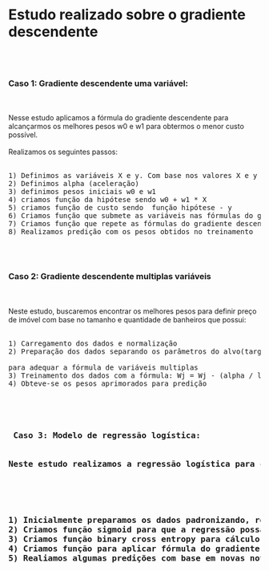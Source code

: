 # Estudo realizado sobre o gradiente descendente
<br>
<br>
<h3> Caso 1: Gradiente descendente uma variável:</h3><br><br>
Nesse estudo aplicamos a fórmula do gradiente descendente para alcançarmos os melhores pesos w0 e w1 para obtermos o menor custo possível.<br>
<br>
Realizamos os seguintes passos:
<br>
<br>
<pre>
1) Definimos as variáveis X e y. Com base nos valores X e y buscaremos encontrar os melhores pesos w0 e w1 para obtermos a previsão de qualquer outros valores X e y que nao estejam previamente definidos.
2) Definimos alpha (aceleração)
3) definimos pesos iniciais w0 e w1
4) criamos função da hipótese sendo w0 + w1 * X
5) criamos função de custo sendo  função hipótese - y
6) Criamos função que submete as variáveis nas fórmulas do gradiente descendente obtendo novos pesos w0 e w1
7) Criamos função que repete as fórmulas do gradiente descendente até obtermos pesos ajustados
8) Realizamos predição com os pesos obtidos no treinamento
</pre>
<br><br>
<h3>Caso 2: Gradiente descendente multiplas variáveis</h3>
<br>
<br>
Neste estudo, buscaremos encontrar os melhores pesos para definir preço de imóvel com base no tamanho e quantidade de banheiros que possui: <br><br>
<pre>
1) Carregamento dos dados e normalização
2) Preparação dos dados separando os parâmetros do alvo(target) e preenchimento do peso w0 com 1 <br>
para adequar a fórmula de variáveis multiplas
3) Treinamento dos dados com a fórmula: Wj = Wj - (alpha / len(X)) * [W(transposta)*X - Y(i)] * Xj(i)
4) Obteve-se os pesos aprimorados para predição 
<br><br>

<h3> Caso 3: Modelo de regressão logística:
<br>
Neste estudo realizamos a regressão logística para classificação de admissão ou não admissão com base em duas notas:
<br>
<br>
<pre>
1) Inicialmente preparamos os dados padronizando, realizando o preenchimento de valore X(0) com 1, definindo pesos W aleatóriamente
2) Criamos função sigmoid para que a regressão possa realizar a classificação, fórmula: 1 / 1 + euler ^ ( - (multiplicação da transposta de w por X = X@ w.T)).
3) Criamos função binary cross entropy para cálculo de custo: 1 / 'm' amostras * somatório (-y * log(hipótese) - (1 - y) * log(1 - hipótese)), sendo a hipótese: 1 / 1 + euler ^ (- X @ w.T) 
4) Criamos função para aplicar fórmula do gradiente pela quantidade de vezes definidas em 'epoch', sendo a fórmula: W(j) = W(j) - alpha * 1/'m'amostras * somatório (hipótese - y). X(j)(i)
5) Realiamos algumas predições com base em novas notas aplicadas ao modelo
